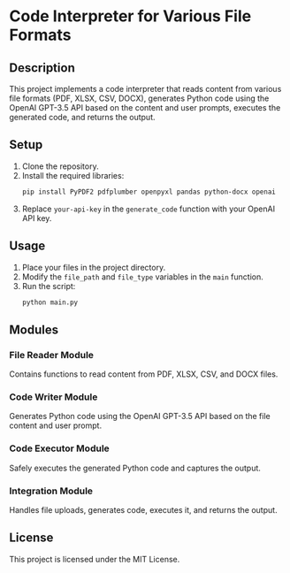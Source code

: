 # Code Interpreter for Various File Formats

## Description

This project implements a code interpreter that reads content from various file formats (PDF, XLSX, CSV, DOCX), generates Python code using the OpenAI GPT-3.5 API based on the content and user prompts, executes the generated code, and returns the output.

## Setup

1. Clone the repository.
2. Install the required libraries:
    ```bash
    pip install PyPDF2 pdfplumber openpyxl pandas python-docx openai
    ```
3. Replace `your-api-key` in the `generate_code` function with your OpenAI API key.

## Usage

1. Place your files in the project directory.
2. Modify the `file_path` and `file_type` variables in the `main` function.
3. Run the script:
    ```bash
    python main.py
    ```

## Modules

### File Reader Module

Contains functions to read content from PDF, XLSX, CSV, and DOCX files.

### Code Writer Module

Generates Python code using the OpenAI GPT-3.5 API based on the file content and user prompt.

### Code Executor Module

Safely executes the generated Python code and captures the output.

### Integration Module

Handles file uploads, generates code, executes it, and returns the output.

## License

This project is licensed under the MIT License.
